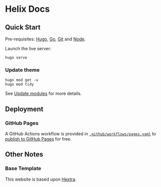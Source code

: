 # Helix Docs

## Quick Start

Pre-requisites: [Hugo](https://gohugo.io/installation/), [Go](https://golang.org/doc/install), [Git](https://git-scm.com) and [Node](https://docs.npmjs.com/downloading-and-installing-node-js-and-npm).

Launch the live server:

```shell
hugo serve
```

### Update theme

```shell
hugo mod get -u
hugo mod tidy
```

See [Update modules](https://gohugo.io/hugo-modules/use-modules/#update-modules) for more details.

## Deployment

### GitHub Pages

A GitHub Actions workflow is provided in [`.github/workflows/pages.yaml`](./.github/workflows/pages.yaml) to [publish to GitHub Pages](https://github.blog/changelog/2022-07-27-github-pages-custom-github-actions-workflows-beta/) for free. 

## Other Notes

### Base Template

This website is based upon [Hextra](https://github.com/imfing/hextra).
